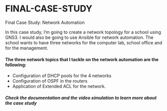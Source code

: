 # FINAL-CASE-STUDY
Final Case Study: Network Automation

In this case study, I’m going to create a network topology for a school using GNS3. I would also be going to use Ansible 
for network automation. The school wants to have three networks for the computer lab, school office and for 
the management. 

#### The three network topics that I tackle on the network automation are the following:
<ul>
  <li>Configuration of DHCP pools for the 4 networks</li>
  <li>Configuration of OSPF in the routers</li>
  <li>Application of Extended ACL for the network.</li>
</ul>

##### Check the documentation and the video simulation to learn more about the case study
